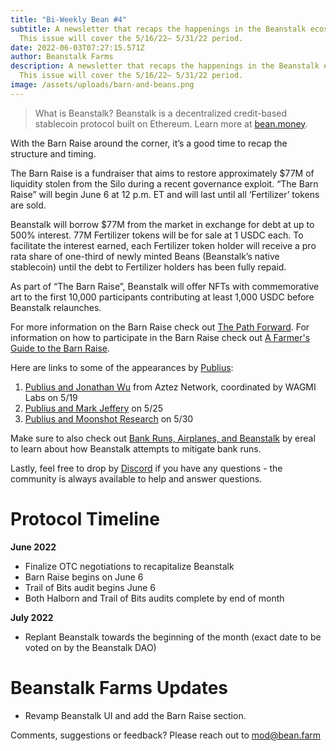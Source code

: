 ```yaml
---
title: "Bi-Weekly Bean #4"
subtitle: A newsletter that recaps the happenings in the Beanstalk ecosystem.
  This issue will cover the 5/16/22– 5/31/22 period.
date: 2022-06-03T07:27:15.571Z
author: Beanstalk Farms
description: A newsletter that recaps the happenings in the Beanstalk ecosystem.
  This issue will cover the 5/16/22– 5/31/22 period.
image: /assets/uploads/barn-and-beans.png
---
```

> What is Beanstalk? Beanstalk is a decentralized credit-based stablecoin protocol built on Ethereum. Learn more at [bean.money](bean.money).

With the Barn Raise around the corner, it’s a good time to recap the structure and timing.

The Barn Raise is a fundraiser that aims to restore approximately $77M of liquidity stolen from the Silo during a recent governance exploit. “The Barn Raise” will begin June 6 at 12 p.m. ET and will last until all ‘Fertilizer’ tokens are sold.

Beanstalk will borrow $77M from the market in exchange for debt at up to 500% interest. 77M Fertilizer tokens will be for sale at 1 USDC each. To facilitate the interest earned, each Fertilizer token holder will receive a pro rata share of one-third of newly minted Beans (Beanstalk’s native stablecoin) until the debt to Fertilizer holders has been fully repaid.

As part of “The Barn Raise”, Beanstalk will offer NFTs with commemorative art to the first 10,000 participants contributing at least 1,000 USDC before Beanstalk relaunches.

For more information on the Barn Raise check out [The Path Forward](https://bean.money/blog/path-forward). For information on how to participate in the Barn Raise check out [A Farmer's Guide to the Barn Raise](https://bean.money/blog/a-farmers-guide-to-the-barn-raise).

Here are links to some of the appearances by [Publius](https://twitter.com/isthispublius?s=21&t=CZJ3hpS_RJRpYF5R8G2LMA):

1. [Publius and Jonathan Wu](https://anchor.fm/beanstalk-farms/episodes/Jonathan-Wu--Publius-Twitter-Spaces---051922-e1ipdu3/a-a7v7sls) from Aztez Network, coordinated by WAGMI Labs on 5/19
2. [Publius and Mark Jeffery](https://anchor.fm/beanstalk-farms/episodes/Mark-Jeffrey--Publius-Twitter-Spaces---052522-e1j35lk/a-a80fp22) on 5/25
3. [Publius and Moonshot Research](https://open.spotify.com/show/4lnLGAVG4GdYwDMC0kV1GS) on 5/30

Make sure to also check out [Bank Runs, Airplanes, and Beanstalk](https://bean.money/blog/bank-runs-airplanes-and-beanstalk) by ereal to learn about how Beanstalk attempts to mitigate bank runs.

Lastly, feel free to drop by [Discord](https://discord.gg/beanstalk) if you have any questions - the community is always available to help and answer questions.

# **Protocol Timeline**

**June 2022**

* Finalize OTC negotiations to recapitalize Beanstalk
* Barn Raise begins on June 6
* Trail of Bits audit begins June 6
* Both Halborn and Trail of Bits audits complete by end of month

**July 2022**

* Replant Beanstalk towards the beginning of the month (exact date to be voted on by the Beanstalk DAO)

# Beanstalk Farms **Updates**

* Revamp Beanstalk UI and add the Barn Raise section.

Comments, suggestions or feedback? Please reach out to mod@bean.farm